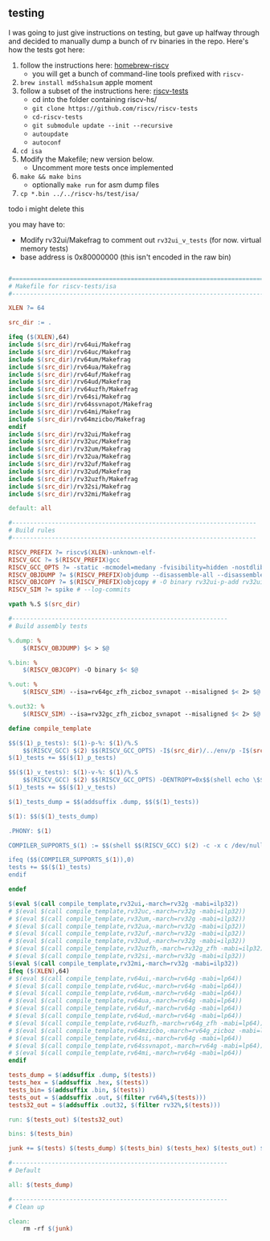## testing

I was going to just give instructions on testing, but gave up halfway through and decided to manually dump a bunch of rv binaries in the repo. Here's how the tests got here:

1. follow the instructions here: [homebrew-riscv](https://github.com/riscv-software-src/homebrew-riscv)
    - you will get a bunch of command-line tools prefixed with `riscv-`
2. `brew install md5sha1sum` apple moment
3. follow a subset of the instructions here: [riscv-tests](https://github.com/riscv-software-src/riscv-tests) 
   - cd into the folder containing riscv-hs/
   - `git clone https://github.com/riscv/riscv-tests`
   - `cd-riscv-tests`
   - `git submodule update --init --recursive`
   - `autoupdate`
   - `autoconf`
4. `cd isa`
5. Modify the Makefile; new version below.
   - Uncomment more tests once implemented
6. `make && make bins` 
   - optionally `make run` for asm dump files
7. `cp *.bin ../../riscv-hs/test/isa/` 

todo i might delete this

you may have to:
- Modify rv32ui/Makefrag to comment out `rv32ui_v_tests` (for now. virtual memory tests)
- base address is 0x80000000 (this isn't encoded in the raw bin)


``` Makefile

#=======================================================================
# Makefile for riscv-tests/isa
#-----------------------------------------------------------------------

XLEN ?= 64

src_dir := .

ifeq ($(XLEN),64)
include $(src_dir)/rv64ui/Makefrag
include $(src_dir)/rv64uc/Makefrag
include $(src_dir)/rv64um/Makefrag
include $(src_dir)/rv64ua/Makefrag
include $(src_dir)/rv64uf/Makefrag
include $(src_dir)/rv64ud/Makefrag
include $(src_dir)/rv64uzfh/Makefrag
include $(src_dir)/rv64si/Makefrag
include $(src_dir)/rv64ssvnapot/Makefrag
include $(src_dir)/rv64mi/Makefrag
include $(src_dir)/rv64mzicbo/Makefrag
endif
include $(src_dir)/rv32ui/Makefrag
include $(src_dir)/rv32uc/Makefrag
include $(src_dir)/rv32um/Makefrag
include $(src_dir)/rv32ua/Makefrag
include $(src_dir)/rv32uf/Makefrag
include $(src_dir)/rv32ud/Makefrag
include $(src_dir)/rv32uzfh/Makefrag
include $(src_dir)/rv32si/Makefrag
include $(src_dir)/rv32mi/Makefrag

default: all

#--------------------------------------------------------------------
# Build rules
#--------------------------------------------------------------------

RISCV_PREFIX ?= riscv$(XLEN)-unknown-elf-
RISCV_GCC ?= $(RISCV_PREFIX)gcc
RISCV_GCC_OPTS ?= -static -mcmodel=medany -fvisibility=hidden -nostdlib -nostartfiles
RISCV_OBJDUMP ?= $(RISCV_PREFIX)objdump --disassemble-all --disassemble-zeroes --section=.text --section=.text.startup --section=.text.init --section=.data
RISCV_OBJCOPY ?= $(RISCV_PREFIX)objcopy # -O binary rv32ui-p-add rv32ui-p-add.bin
RISCV_SIM ?= spike # --log-commits

vpath %.S $(src_dir)

#------------------------------------------------------------
# Build assembly tests

%.dump: %
	$(RISCV_OBJDUMP) $< > $@

%.bin: %
	$(RISCV_OBJCOPY) -O binary $< $@

%.out: %
	$(RISCV_SIM) --isa=rv64gc_zfh_zicboz_svnapot --misaligned $< 2> $@

%.out32: %
	$(RISCV_SIM) --isa=rv32gc_zfh_zicboz_svnapot --misaligned $< 2> $@

define compile_template

$$($(1)_p_tests): $(1)-p-%: $(1)/%.S
	$$(RISCV_GCC) $(2) $$(RISCV_GCC_OPTS) -I$(src_dir)/../env/p -I$(src_dir)/macros/scalar -T$(src_dir)/../env/p/link.ld $$< -o $$@
$(1)_tests += $$($(1)_p_tests)

$$($(1)_v_tests): $(1)-v-%: $(1)/%.S
	$$(RISCV_GCC) $(2) $$(RISCV_GCC_OPTS) -DENTROPY=0x$$(shell echo \$$@ | md5sum | cut -c 1-7) -std=gnu99 -O2 -I$(src_dir)/../env/v -I$(src_dir)/macros/scalar -T$(src_dir)/../env/v/link.ld $(src_dir)/../env/v/entry.S $(src_dir)/../env/v/*.c $$< -o $$@
$(1)_tests += $$($(1)_v_tests)

$(1)_tests_dump = $$(addsuffix .dump, $$($(1)_tests))

$(1): $$($(1)_tests_dump)

.PHONY: $(1)

COMPILER_SUPPORTS_$(1) := $$(shell $$(RISCV_GCC) $(2) -c -x c /dev/null -o /dev/null 2> /dev/null; echo $$$$?)

ifeq ($$(COMPILER_SUPPORTS_$(1)),0)
tests += $$($(1)_tests)
endif

endef

$(eval $(call compile_template,rv32ui,-march=rv32g -mabi=ilp32))
# $(eval $(call compile_template,rv32uc,-march=rv32g -mabi=ilp32))
# $(eval $(call compile_template,rv32um,-march=rv32g -mabi=ilp32))
# $(eval $(call compile_template,rv32ua,-march=rv32g -mabi=ilp32))
# $(eval $(call compile_template,rv32uf,-march=rv32g -mabi=ilp32))
# $(eval $(call compile_template,rv32ud,-march=rv32g -mabi=ilp32))
# $(eval $(call compile_template,rv32uzfh,-march=rv32g_zfh -mabi=ilp32))
# $(eval $(call compile_template,rv32si,-march=rv32g -mabi=ilp32))
$(eval $(call compile_template,rv32mi,-march=rv32g -mabi=ilp32))
ifeq ($(XLEN),64)
# $(eval $(call compile_template,rv64ui,-march=rv64g -mabi=lp64))
# $(eval $(call compile_template,rv64uc,-march=rv64g -mabi=lp64))
# $(eval $(call compile_template,rv64um,-march=rv64g -mabi=lp64))
# $(eval $(call compile_template,rv64ua,-march=rv64g -mabi=lp64))
# $(eval $(call compile_template,rv64uf,-march=rv64g -mabi=lp64))
# $(eval $(call compile_template,rv64ud,-march=rv64g -mabi=lp64))
# $(eval $(call compile_template,rv64uzfh,-march=rv64g_zfh -mabi=lp64))
# $(eval $(call compile_template,rv64mzicbo,-march=rv64g_zicboz -mabi=lp64))
# $(eval $(call compile_template,rv64si,-march=rv64g -mabi=lp64))
# $(eval $(call compile_template,rv64ssvnapot,-march=rv64g -mabi=lp64))
# $(eval $(call compile_template,rv64mi,-march=rv64g -mabi=lp64))
endif

tests_dump = $(addsuffix .dump, $(tests))
tests_hex = $(addsuffix .hex, $(tests))
tests_bin= $(addsuffix .bin, $(tests))
tests_out = $(addsuffix .out, $(filter rv64%,$(tests)))
tests32_out = $(addsuffix .out32, $(filter rv32%,$(tests)))

run: $(tests_out) $(tests32_out)

bins: $(tests_bin)

junk += $(tests) $(tests_dump) $(tests_bin) $(tests_hex) $(tests_out) $(tests32_out)

#------------------------------------------------------------
# Default

all: $(tests_dump)

#------------------------------------------------------------
# Clean up

clean:
	rm -rf $(junk)

```
